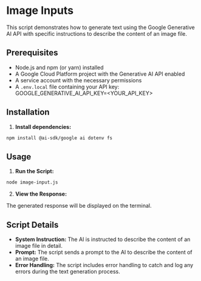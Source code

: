 # Image Inputs

This script demonstrates how to generate text using the Google Generative AI API with specific instructions to describe the content of an image file.

## Prerequisites

- Node.js and npm (or yarn) installed
- A Google Cloud Platform project with the Generative AI API enabled
- A service account with the necessary permissions
- A `.env.local` file containing your API key:
    GOOGLE_GENERATIVE_AI_API_KEY=<YOUR_API_KEY>


## Installation

1. **Install dependencies:**

  ```bash
  npm install @ai-sdk/google ai dotenv fs
  ```

## Usage

1. **Run the Script:**

  ```bash
  node image-input.js
  ```

2. **View the Response:**

  The generated response will be displayed on the terminal.

## Script Details

- **System Instruction:** The AI is instructed to describe the content of an image file in detail.
- **Prompt:** The script sends a prompt to the AI to describe the content of an image file.
- **Error Handling:** The script includes error handling to catch and log any errors during the text generation process.


